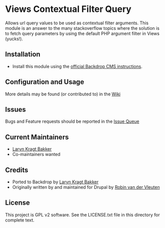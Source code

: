 # Views Contextual Filter Query

Allows url query values to be used as contextual filter arguments. This module
is an answer to the many stackoverflow topics where the solution is to fetch
query parameters by using the default PHP argument filter in Views (yucks!).

## Installation

- Install this module using the [official Backdrop CMS instructions](https://backdropcms.org/guide/modules).

## Configuration and Usage

More details may be found (or contributed to) in the [Wiki](https://github.com/backdrop-contrib/views_contextual_filter_query/issues)

## Issues

Bugs and Feature requests should be reported in the [Issue Queue](https://github.com/backdrop-contrib/views_contextual_filter_query/issues)

## Current Maintainers

- [Laryn Kragt Bakker](https://github.com/laryn)
- Co-maintainers wanted

## Credits

- Ported to Backdrop by [Laryn Kragt Bakker](https://github.com/laryn)
- Originally written by and maintained for Drupal by [Robin van der Vleuten](https://github.com/robinvdvleuten)

License
-------

This project is GPL v2 software. See the LICENSE.txt file in this directory for
complete text.
